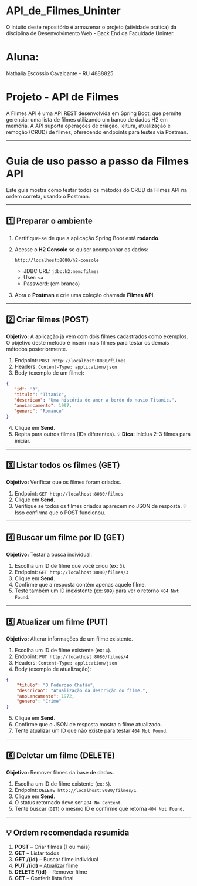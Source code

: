 # API_de_Filmes_Uninter
O intuito deste repositório é armazenar o projeto (atividade prática) da disciplina de Desenvolvimento Web - Back End da Faculdade Uninter.

# Aluna: 
Nathalia Escóssio Cavalcante - RU 4888825

# **Projeto - API de Filmes**
A Filmes API é uma API REST desenvolvida em Spring Boot, que permite gerenciar uma lista de filmes utilizando um banco de dados H2 em memória. A API suporta operações de criação, leitura, atualização e remoção (CRUD) de filmes, oferecendo endpoints para testes via Postman.

---

# **Guia de uso passo a passo da Filmes API**

Este guia mostra como testar todos os métodos do CRUD da Filmes API na ordem correta, usando o Postman.

---

## **1️⃣ Preparar o ambiente**

1. Certifique-se de que a aplicação Spring Boot está **rodando**.
2. Acesse o **H2 Console** se quiser acompanhar os dados:

   ```
   http://localhost:8080/h2-console
   ```

   * JDBC URL: `jdbc:h2:mem:filmes`
   * User: `sa`
   * Password: (em branco)
3. Abra o **Postman** e crie uma coleção chamada **Filmes API**.

---

## **2️⃣ Criar filmes (POST)**

**Objetivo:** A aplicação já vem com dois filmes cadastrados como exemplos. O objetivo deste método é inserir mais filmes para testar os demais métodos posteriormente.

1. Endpoint: `POST http://localhost:8080/filmes`
2. Headers: `Content-Type: application/json`
3. Body (exemplo de um filme):

```json
{
   "id": "3",
   "titulo": "Titanic",
   "descricao": "Uma história de amor a bordo do navio Titanic.",
   "anoLancamento": 1997,
   "genero": "Romance"
}
```

4. Clique em **Send**.
5. Repita para outros filmes (IDs diferentes).
   💡 **Dica:** Inlclua 2-3 filmes para iniciar.

---

## **3️⃣ Listar todos os filmes (GET)**

**Objetivo:** Verificar que os filmes foram criados.

1. Endpoint: `GET http://localhost:8080/filmes`
2. Clique em **Send**.
3. Verifique se todos os filmes criados aparecem no JSON de resposta.
   💡 Isso confirma que o POST funcionou.

---

## **4️⃣ Buscar um filme por ID (GET)**

**Objetivo:** Testar a busca individual.

1. Escolha um ID de filme que você criou (ex: `3`).
2. Endpoint: `GET http://localhost:8080/filmes/3`
3. Clique em **Send**.
4. Confirme que a resposta contém apenas aquele filme.
5. Teste também um ID inexistente (ex: `999`) para ver o retorno `404 Not Found`.

---

## **5️⃣ Atualizar um filme (PUT)**

**Objetivo:** Alterar informações de um filme existente.

1. Escolha um ID de filme existente (ex: `4`).
2. Endpoint: `PUT http://localhost:8080/filmes/4`
3. Headers: `Content-Type: application/json`
4. Body (exemplo de atualização):

```json
{
    "titulo": "O Poderoso Chefão",
    "descricao": "Atualização da descrição do filme.",
    "anoLancamento": 1972,
    "genero": "Crime"
}
```

5. Clique em **Send**.
6. Confirme que o JSON de resposta mostra o filme atualizado.
7. Tente atualizar um ID que não existe para testar `404 Not Found`.

---

## **6️⃣ Deletar um filme (DELETE)**

**Objetivo:** Remover filmes da base de dados.

1. Escolha um ID de filme existente (ex: `5`).
2. Endpoint: `DELETE http://localhost:8080/filmes/1`
3. Clique em **Send**.
4. O status retornado deve ser `204 No Content`.
5. Tente buscar (`GET`) o mesmo ID e confirme que retorna `404 Not Found`.

---

## **💡 Ordem recomendada resumida**

1. **POST** – Criar filmes (1 ou mais)
2. **GET** – Listar todos
3. **GET /{id}** – Buscar filme individual
4. **PUT /{id}** – Atualizar filme
5. **DELETE /{id}** – Remover filme
6. **GET** – Conferir lista final


